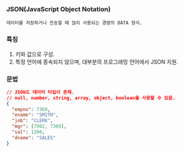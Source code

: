 ### JSON(JavaScript Object Notation)

    데이터를 저장하거나 전송할 때 많이 사용되는 경량의 DATA 형식.

### 특징

1. 키와 값으로 구성.
2. 특정 언어에 종속되지 않으며, 대부분의 프로그래밍 언어에서 JSON 지원.

### 문법

```json
// JSON도 데이터 타입이 존재.
// null, number, string, array, object, boolean을 사용할 수 있음.
{
  "empno": 7369,
  "ename": "SMITH",
  "job": "CLERK",
  "mgr": [7902, 7369],
  "sal": 1200,
  "dname": "SALES"
}
```
